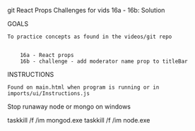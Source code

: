 
git React Props Challenges for vids 16a - 16b: Solution

GOALS

    To practice concepts as found in the videos/git repo


        16a - React props
        16b - challenge - add moderator name prop to titleBar


INSTRUCTIONS

    Found on main.html when program is running or in imports/ui/Instructions.js



Stop runaway node or mongo on windows

taskkill /f /im mongod.exe
taskkill /f /im node.exe